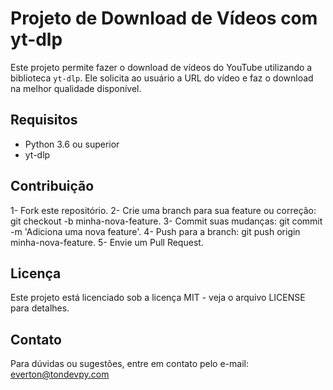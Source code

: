 # Projeto de Download de Vídeos com yt-dlp

Este projeto permite fazer o download de vídeos do YouTube utilizando a biblioteca `yt-dlp`. Ele solicita ao usuário a URL do vídeo e faz o download na melhor qualidade disponível.

## Requisitos

- Python 3.6 ou superior
- yt-dlp

## Contribuição

1- Fork este repositório.
2- Crie uma branch para sua feature ou correção: git checkout -b minha-nova-feature.
3- Commit suas mudanças: git commit -m 'Adiciona uma nova feature'.
4- Push para a branch: git push origin minha-nova-feature.
5- Envie um Pull Request.

## Licença
Este projeto está licenciado sob a licença MIT - veja o arquivo LICENSE para detalhes.

## Contato

Para dúvidas ou sugestões, entre em contato pelo e-mail: everton@tondevpy.com

